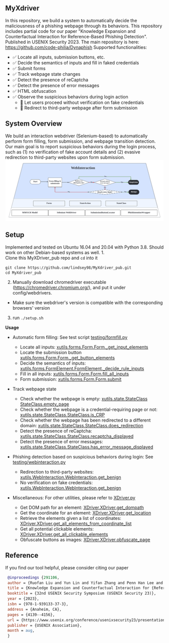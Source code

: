 **MyXdriver**
-
In this repository, we build a system to automatically decide the maliciousness of a phishing webpage through its behaviors. 
This repository includes partial code for our paper "Knowledge Expansion and Counterfactual Interaction for Reference-Based Phishing Detection".
Published in USENIX Security 2023. The main repository is here: https://github.com/code-philia/Dynaphish 
Supported functionalities:
- ✅ Locate all inputs, submission buttons, etc.
- ✅ Decide the semantics of inputs and fill in faked credentials
- ✅ Submit forms
- ✅ Track webpage state changes
- ✅ Detect the presence of reCaptcha
- ✅ Detect the presence of error messages
- ✅ HTML obfuscation
- ✅ Observe the suspicious behaviors during login action
   - 🏁 Let users proceed without verification on fake credentials
   - 🏁 Redirect to third-party webpage after form submission

**System Overview**
-
We build an interaction webdriver (Selenium-based) to automatically perform form filling, form submission, and webpage transition detection.
Our main goal is to report suspicious behaviors during the login process, such as (1) no verification of fake account details and (2) evasive redirection to third-party websites upon form submission. 
<img src='WebInteraction Diagram.png'/>


**Setup**
-
Implemented and tested on Ubuntu 16.04 and 20.04 with Python 3.8. Should work on other Debian-based systems as well.
1.  
Clone this MyXDriver_pub repo and `cd` into it
 ```
git clone https://github.com/lindsey98/MyXdriver_pub.git
cd MyXdriver_pub
```
2. Manually download chromedriver executable (https://chromedriver.chromium.org/), and put it under config/webdrivers.
* Make sure the webdriver's version is compatible with the corresponding browsers' version

3. run `./setup.sh`

**Usage**
- Automatic form filling: See test script [testing/formfill.py](https://github.com/lindsey98/MyXdriver_pub/blob/master/testing/formfill.py)
   - Locate all inputs: [xutils.forms.Form.Form._get_input_elements](https://github.com/lindsey98/MyXdriver_pub/blob/master/xutils/forms/Form.py#L139)
   - Locate the submission button [xutils.forms.Form.Form._get_button_elements](https://github.com/lindsey98/MyXdriver_pub/blob/master/xutils/forms/Form.py#L260)
   - Decide the semantics of inputs: [xutils.forms.FormElement.FormElement._decide_rule_inputs](https://github.com/lindsey98/MyXdriver_pub/blob/master/xutils/forms/FormElement.py#L284)
   - Fill in all inputs: [xutils.forms.Form.Form.fill_all_inputs](https://github.com/lindsey98/MyXdriver_pub/blob/master/xutils/forms/Form.py#L396)
   - Form submission: [xutils.forms.Form.Form.submit](https://github.com/lindsey98/MyXdriver_pub/blob/master/xutils/forms/Form.py#L418)
     
- Track webpage state
   - Check whether the webpage is empty: [xutils.state.StateClass StateClass.empty_page](https://github.com/lindsey98/MyXdriver_pub/blob/master/xutils/state/StateClass.py#L248)
   - Check whether the webpage is a credential-requiring page or not: [xutils.state.StateClass.StateClass.is_CRP](https://github.com/lindsey98/MyXdriver_pub/blob/master/xutils/state/StateClass.py#L70)
   - Check whether the webpage has been redirected to a different domain: [xutils.state.StateClass.StateClass.does_redirection](https://github.com/lindsey98/MyXdriver_pub/blob/master/xutils/state/StateClass.py#L86)
   - Detect the presence of reCaptcha: [xutils.state.StateClass.StateClass.recaptcha_displayed](https://github.com/lindsey98/MyXdriver_pub/blob/master/xutils/state/StateClass.py#L135)
   - Detect the presence of error messages: [xutils.state.StateClass.StateClass.has_error_message_displayed](https://github.com/lindsey98/MyXdriver_pub/blob/master/xutils/state/StateClass.py#L151)
     
- Phishing detection based on suspicious behaviors during login: See [testing/webinteraction.py](https://github.com/lindsey98/MyXdriver_pub/blob/master/testing/webinteraction.py)
   - Redirection to third-party websites: [xutils.WebInteraction.WebInteraction.get_benign](https://github.com/lindsey98/MyXdriver_pub/blob/master/xutils/WebInteraction.py#L268-L294)
   - No verification on fake credentials: [xutils.WebInteraction.WebInteraction.get_benign](https://github.com/lindsey98/MyXdriver_pub/blob/master/xutils/WebInteraction.py#L336-L359)
 
- Miscellaneous: For other utilities, please refer to [XDriver.py](https://github.com/lindsey98/MyXdriver_pub/blob/master/XDriver.py)
   - Get DOM path for an element: [XDriver.XDriver.get_dompath](https://github.com/lindsey98/MyXdriver_pub/blob/master/XDriver.py#L1276)
   - Get the coordinate for an element: [XDriver.XDriver.get_location](https://github.com/lindsey98/MyXdriver_pub/blob/master/XDriver.py#L1318)
   - Retrieve the elements given a list of coordinates: [XDriver.XDriver.get_all_elements_from_coordinate_list](https://github.com/lindsey98/MyXdriver_pub/blob/master/XDriver.py#L1551)
   - Get all potential clickable elements: [XDriver.XDriver.get_all_clickable_elements](https://github.com/lindsey98/MyXdriver_pub/blob/master/XDriver.py#L1730)
   - Obfuscate buttons as images: [XDriver.XDriver.obfuscate_page](https://github.com/lindsey98/MyXdriver_pub/blob/master/XDriver.py#L1852)

**Reference**
-
If you find our tool helpful, please consider citing our paper
```bibtex
 @inproceedings {291106,
 author = {Ruofan Liu and Yun Lin and Yifan Zhang and Penn Han Lee and Jin Song Dong},
 title = {Knowledge Expansion and Counterfactual Interaction for {Reference-Based} Phishing Detection},
 booktitle = {32nd USENIX Security Symposium (USENIX Security 23)},
 year = {2023},
 isbn = {978-1-939133-37-3},
 address = {Anaheim, CA},
 pages = {4139--4156},
 url = {https://www.usenix.org/conference/usenixsecurity23/presentation/liu-ruofan},
 publisher = {USENIX Association},
 month = aug,
 }
```

